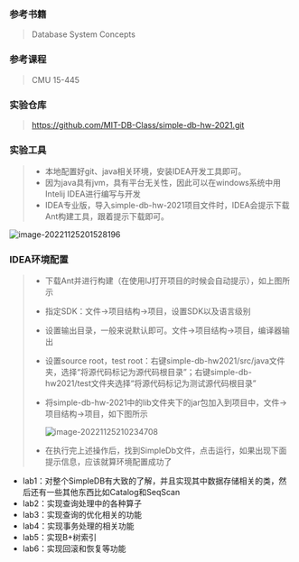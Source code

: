 ### 参考书籍

> Database System Concepts

### 参考课程

> CMU 15-445

### 实验仓库

>  https://github.com/MIT-DB-Class/simple-db-hw-2021.git 

### 实验工具

> - 本地配置好git、java相关环境，安装IDEA开发工具即可。
> - 因为java具有jvm，具有平台无关性，因此可以在windows系统中用Intelij IDEA进行编写与开发
> - IDEA专业版，导入simple-db-hw-2021项目文件时，IDEA会提示下载Ant构建工具，跟着提示下载即可。

![image-20221125201528196](D:\WorkSpace\Lab\MIT830\lab_pre.assets\image-20221125201528196.png)

### IDEA环境配置

> - 下载Ant并进行构建（在使用IJ打开项目的时候会自动提示），如上图所示
>
> - 指定SDK：文件->项目结构->项目，设置SDK以及语言级别
>
> - 设置输出目录，一般来说默认即可。文件->项目结构->项目，编译器输出
>
> - 设置source root，test root：右键simple-db-hw2021/src/java文件夹，选择“将源代码标记为源代码根目录”；右键simple-db-hw2021/test文件夹选择“将源代码标记为测试源代码根目录”
>
> - 将simple-db-hw-2021中的lib文件夹下的jar包加入到项目中，文件->项目结构->项目，如下图所示
>
>   ![image-20221125210234708](D:\WorkSpace\Lab\MIT830\lab_pre.assets\image-20221125210234708.png)
>
> - 在执行完上述操作后，找到SimpleDb文件，点击运行，如果出现下面提示信息，应该就算环境配置成功了

- lab1：对整个SimpleDB有大致的了解，并且实现其中数据存储相关的类，然后还有一些其他东西比如Catalog和SeqScan
- lab2：实现查询处理中的各种算子
- lab3：实现查询的优化相关的功能
- lab4：实现事务处理的相关功能
- lab5：实现B+树索引
- lab6：实现回滚和恢复等功能